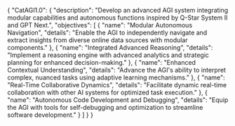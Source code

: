 {
  "CatAGI1.0": {
    "description": "Develop an advanced AGI system integrating modular capabilities and autonomous functions inspired by Q-Star System II and GPT Next.",
    "objectives": [
      {
        "name": "Modular Autonomous Navigation",
        "details": "Enable the AGI to independently navigate and extract insights from diverse online data sources with modular components."
      },
      {
        "name": "Integrated Advanced Reasoning",
        "details": "Implement a reasoning engine with advanced analytics and strategic planning for enhanced decision-making."
      },
      {
        "name": "Enhanced Contextual Understanding",
        "details": "Advance the AGI's ability to interpret complex, nuanced tasks using adaptive learning mechanisms."
      },
      {
        "name": "Real-Time Collaborative Dynamics",
        "details": "Facilitate dynamic real-time collaboration with other AI systems for optimized task execution."
      },
      {
        "name": "Autonomous Code Development and Debugging",
        "details": "Equip the AGI with tools for self-debugging and optimization to streamline software development."
      }
    ]
  }
}
